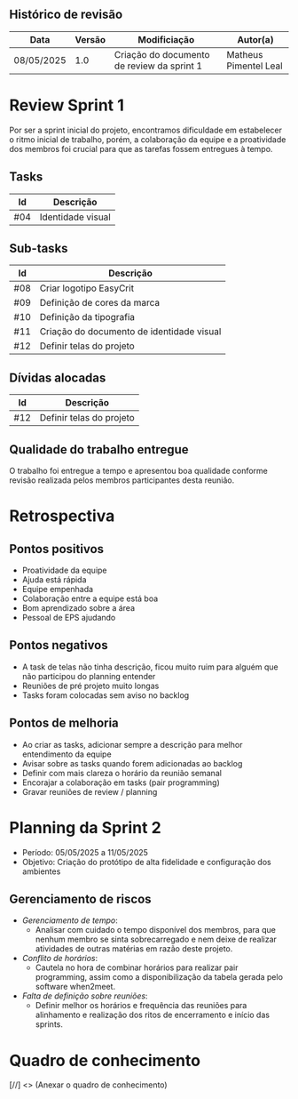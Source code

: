 ## Histórico de revisão
| Data | Versão | Modificiação | Autor(a) |
|------|--------|--------------|----------|
| 08/05/2025 | 1.0 | Criação do documento de review da sprint 1 | Matheus Pimentel Leal|

# Review Sprint 1
Por ser a sprint inicial do projeto, encontramos dificuldade em estabelecer o ritmo inicial de trabalho, porém, a colaboração da equipe e a proatividade dos membros foi crucial para que as tarefas fossem entregues à tempo.
## Tasks
| Id | Descrição |
|----|-----------|
| #04 | Identidade visual |

## Sub-tasks
| Id | Descrição |
|----|-----------|
| #08 | Criar logotipo EasyCrit |
| #09 | Definição de cores da marca |
| #10 | Definição da tipografia |
| #11 | Criação do documento de identidade visual |
| #12 | Definir telas do projeto |

## Dívidas alocadas
| Id | Descrição |
|----|-----------|
| #12 | Definir telas do projeto |

## Qualidade do trabalho entregue
O trabalho foi entregue a tempo e apresentou boa qualidade conforme revisão realizada pelos membros participantes desta reunião.

# Retrospectiva
## Pontos positivos
- Proatividade da equipe
- Ajuda está rápida
- Equipe empenhada
- Colaboração entre a equipe está boa
- Bom aprendizado sobre a área
- Pessoal de EPS ajudando

## Pontos negativos
- A task de telas não tinha descrição, ficou muito ruim para alguém que não participou do planning entender
- Reuniões de pré projeto muito longas
- Tasks foram colocadas sem aviso no backlog

## Pontos de melhoria
- Ao criar as tasks, adicionar sempre a descrição para melhor entendimento da equipe
- Avisar sobre as tasks quando forem adicionadas ao backlog
- Definir com mais clareza o horário da reunião semanal
- Encorajar a colaboração em tasks (pair programming)
- Gravar reuniões de review / planning

# Planning da Sprint 2
- Período: 05/05/2025 a 11/05/2025
- Objetivo: Criação do protótipo de alta fidelidade e configuração dos ambientes

## Gerenciamento de riscos
- _Gerenciamento de tempo_: 
    - Analisar com cuidado o tempo disponível dos membros, para que nenhum membro se sinta sobrecarregado e nem deixe de realizar atividades de outras matérias em razão deste projeto.
- _Conflito de horários_:
    - Cautela no hora de combinar horários para realizar pair programming, assim como a disponibilização da tabela gerada pelo software when2meet.
- _Falta de definição sobre reuniões_:
    - Definir melhor os horários e frequência das reuniões para alinhamento e realização dos ritos de encerramento e início das sprints.

# Quadro de conhecimento

[//] <> (Anexar o quadro de conhecimento)

